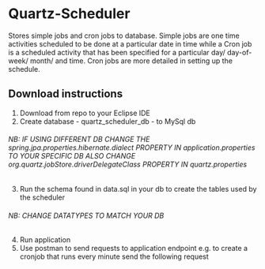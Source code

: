 # Quartz-Scheduler
Stores simple jobs and cron jobs to database. Simple jobs are one time activities scheduled to be done at a particular date in time while 
a Cron job is a scheduled activity that has been specified for a particular day/ day-of-week/ month/ and time. Cron jobs are more detailed 
in setting up the schedule.

## Download instructions
1. Download from repo to your Eclipse IDE
2. Create database - quartz_scheduler_db - to MySql db
  ###### NB: IF USING DIFFERENT DB CHANGE THE spring.jpa.properties.hibernate.dialect PROPERTY IN application.properties TO YOUR SPECIFIC DB ALSO CHANGE org.quartz.jobStore.driverDelegateClass PROPERTY IN quartz.properties
3. Run the schema found in data.sql in your db to create the tables used by the scheduler
  ###### NB: CHANGE DATATYPES TO MATCH YOUR DB
4. Run application
5. Use postman to send requests to application endpoint e.g. to create a cronjob that runs every minute send the following request

